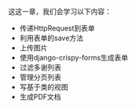 这这一章，我们会学习以下内容：  

* 传递HttpRequest到表单
* 利用表单的save方法
* 上传图片
* 使用django-crispy-forms生成表单
* 过滤多谢列表
* 管理分页列表
* 写基于类的视图
* 生成PDF文档
  
